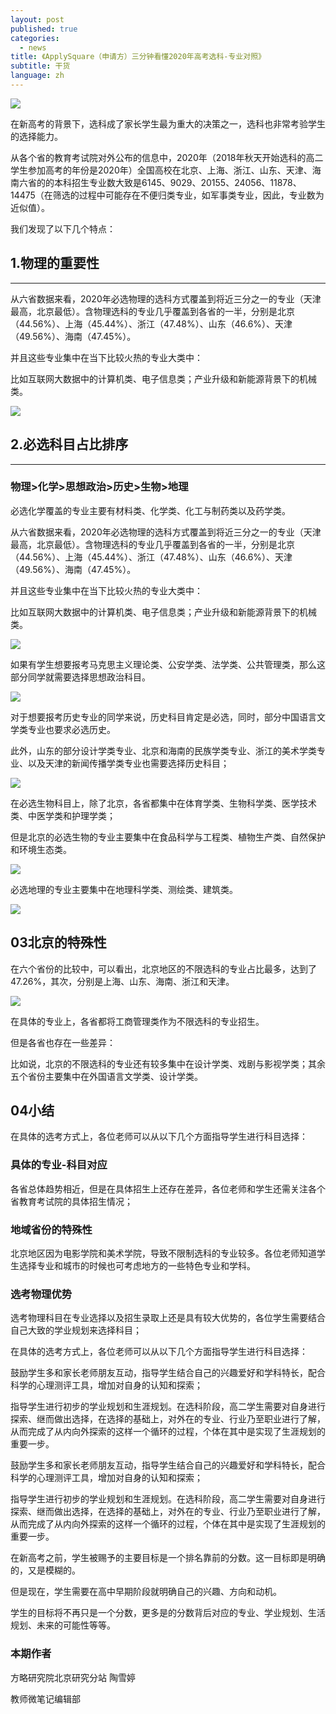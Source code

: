```yaml
---
layout: post
published: true
categories:
  - news
title: 《ApplySquare（申请方）三分钟看懂2020年高考选科-专业对照》
subtitle: 干货
language: zh
---
```


![]({{site.baseurl}}/image/%E5%BE%AE%E4%BF%A1%E5%9B%BE%E7%89%87_20180810163954.jpg)

在新高考的背景下，选科成了家长学生最为重大的决策之一，选科也非常考验学生的选择能力。

从各个省的教育考试院对外公布的信息中，2020年（2018年秋天开始选科的高二学生参加高考的年份是2020年）全国高校在北京、上海、浙江、山东、天津、海南六省的的本科招生专业数大致是6145、9029、20155、24056、11878、14475（在筛选的过程中可能存在不便归类专业，如军事类专业，因此，专业数为近似值）。

我们发现了以下几个特点：

## **1.物理的重要性**
------------------

从六省数据来看，2020年必选物理的选科方式覆盖到将近三分之一的专业（天津最高，北京最低）。含物理选科的专业几乎覆盖到各省的一半，分别是北京（44.56%）、上海（45.44%）、浙江（47.48%）、山东（46.6%）、天津（49.56%）、海南（47.45%）。

并且这些专业集中在当下比较火热的专业大类中：

比如互联网大数据中的计算机类、电子信息类；产业升级和新能源背景下的机械类。

![]({{site.baseurl}}/image/%E5%BE%AE%E4%BF%A1%E5%9B%BE%E7%89%87_20180810164239.jpg)


## **2.必选科目占比排序**
-----------------------

### **物理>化学>思想政治>历史>生物>地理**

必选化学覆盖的专业主要有材料类、化学类、化工与制药类以及药学类。

从六省数据来看，2020年必选物理的选科方式覆盖到将近三分之一的专业（天津最高，北京最低）。含物理选科的专业几乎覆盖到各省的一半，分别是北京（44.56%）、上海（45.44%）、浙江（47.48%）、山东（46.6%）、天津（49.56%）、海南（47.45%）。

并且这些专业集中在当下比较火热的专业大类中：

比如互联网大数据中的计算机类、电子信息类；产业升级和新能源背景下的机械类。

![]({{site.baseurl}}/image/4.jpg)

如果有学生想要报考马克思主义理论类、公安学类、法学类、公共管理类，那么这部分同学就需要选择思想政治科目。

![]({{site.baseurl}}/image/5.jpg)

对于想要报考历史专业的同学来说，历史科目肯定是必选，同时，部分中国语言文学类专业也要求必选历史。

此外，山东的部分设计学类专业、北京和海南的民族学类专业、浙江的美术学类专业、以及天津的新闻传播学类专业也需要选择历史科目；

![]({{site.baseurl}}/image/6.jpg)

在必选生物科目上，除了北京，各省都集中在体育学类、生物科学类、医学技术类、中医学类和护理学类；

但是北京的必选生物的专业主要集中在食品科学与工程类、植物生产类、自然保护和环境生态类。

![]({{site.baseurl}}/image/7.jpg)

必选地理的专业主要集中在地理科学类、测绘类、建筑类。

![]({{site.baseurl}}/image/8.jpg)


## 03北京的特殊性

在六个省份的比较中，可以看出，北京地区的不限选科的专业占比最多，达到了47.26%，其次，分别是上海、山东、海南、浙江和天津。

![]({{site.baseurl}}/image/%E5%BE%AE%E4%BF%A1%E5%9B%BE%E7%89%87_20180810165019.jpg)

在具体的专业上，各省都将工商管理类作为不限选科的专业招生。

但是各省也存在一些差异：

比如说，北京的不限选科的专业还有较多集中在设计学类、戏剧与影视学类；其余五个省份主要集中在外国语言文学类、设计学类。

## 04小结


在具体的选考方式上，各位老师可以从以下几个方面指导学生进行科目选择：

### 具体的专业-科目对应

各省总体趋势相近，但是在具体招生上还存在差异，各位老师和学生还需关注各个省教育考试院的具体招生情况；

### 地域省份的特殊性

北京地区因为电影学院和美术学院，导致不限制选科的专业较多。各位老师知道学生选择专业和城市的时候也可考虑地方的一些特色专业和学科。

### 选考物理优势

选考物理科目在专业选择以及招生录取上还是具有较大优势的，各位学生需要结合自己大致的学业规划来选择科目；

在具体的选考方式上，各位老师可以从以下几个方面指导学生进行科目选择：

鼓励学生多和家长老师朋友互动，指导学生结合自己的兴趣爱好和学科特长，配合科学的心理测评工具，增加对自身的认知和探索；

指导学生进行初步的学业规划和生涯规划。在选科阶段，高二学生需要对自身进行探索、继而做出选择，在选择的基础上，对外在的专业、行业乃至职业进行了解，从而完成了从内向外探索的这样一个循环的过程，个体在其中是实现了生涯规划的重要一步。

鼓励学生多和家长老师朋友互动，指导学生结合自己的兴趣爱好和学科特长，配合科学的心理测评工具，增加对自身的认知和探索；

指导学生进行初步的学业规划和生涯规划。在选科阶段，高二学生需要对自身进行探索、继而做出选择，在选择的基础上，对外在的专业、行业乃至职业进行了解，从而完成了从内向外探索的这样一个循环的过程，个体在其中是实现了生涯规划的重要一步。

在新高考之前，学生被赐予的主要目标是一个排名靠前的分数。这一目标即是明确的，又是模糊的。

但是现在，学生需要在高中早期阶段就明确自己的兴趣、方向和动机。

学生的目标将不再只是一个分数，更多是的分数背后对应的专业、学业规划、生活规划、未来的可能性等等。


### 本期作者

方略研究院北京研究分站 陶雪婷

教师微笔记编辑部
